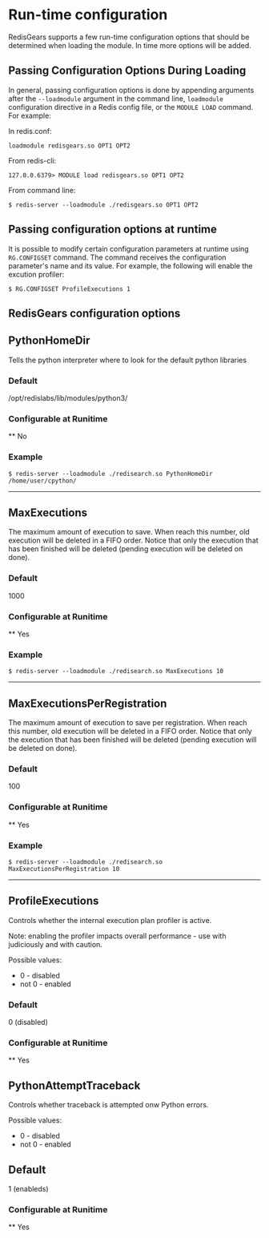 # Run-time configuration

RedisGears supports a few run-time configuration options that should be determined when loading the module. In time more options will be added.

## Passing Configuration Options During Loading

In general, passing configuration options is done by appending arguments after the `--loadmodule` argument in the command line, `loadmodule` configuration directive in a Redis config file, or the `MODULE LOAD` command. For example:

In redis.conf:

```
loadmodule redisgears.so OPT1 OPT2
```

From redis-cli:

```
127.0.0.6379> MODULE load redisgears.so OPT1 OPT2
```

From command line:

```
$ redis-server --loadmodule ./redisgears.so OPT1 OPT2
```

## Passing configuration options at runtime

It is possible to modify certain configuration parameters at runtime using `RG.CONFIGSET` command. The command receives the configuration parameter's name and its value. For example, the following will enable the excution profiler:
```
$ RG.CONFIGSET ProfileExecutions 1
```

## RedisGears configuration options

## PythonHomeDir

Tells the python interpreter where to look for the default python libraries

### Default

/opt/redislabs/lib/modules/python3/

### Configurable at Runitime

** No

### Example

```
$ redis-server --loadmodule ./redisearch.so PythonHomeDir /home/user/cpython/
```

---

## MaxExecutions

The maximum amount of execution to save. When reach this number, old execution will be deleted in a FIFO order. Notice that only the execution that has been finished will be deleted (pending execution will be deleted on done).

### Default

1000

### Configurable at Runitime

** Yes

### Example

```
$ redis-server --loadmodule ./redisearch.so MaxExecutions 10
```

---

## MaxExecutionsPerRegistration

The maximum amount of execution to save per registration. When reach this number, old execution will be deleted in a FIFO order. Notice that only the execution that has been finished will be deleted (pending execution will be deleted on done).

### Default

100

### Configurable at Runitime

** Yes

### Example

```
$ redis-server --loadmodule ./redisearch.so MaxExecutionsPerRegistration 10
```

---

## ProfileExecutions

Controls whether the internal execution plan profiler is active.

Note: enabling the profiler impacts overall performance - use with judiciously and with caution.

Possible values:
* 0 - disabled
* not 0 - enabled

### Default

0 (disabled)

### Configurable at Runitime

** Yes

## PythonAttemptTraceback

Controls whether traceback is attempted onw Python errors.

Possible values:
* 0 - disabled
* not 0 - enabled

## Default

1 (enableds)

### Configurable at Runitime

** Yes
